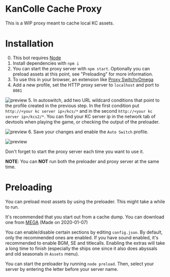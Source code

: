 KanColle Cache Proxy
=======
This is a WIP proxy meant to cache local KC assets.

Installation
======
0. This bot requires [Node](https://nodejs.org/en/)
1. Install dependencies with `npm i`
2. You can start the proxy server with `npm start`. Optionally you can preload assets at this point, see "Preloading" for more information. 
3. To use this in your browser, an extension like [Proxy SwitchyOmega](https://chrome.google.com/webstore/detail/proxy-switchyomega/padekgcemlokbadohgkifijomclgjgif)
4. Add a new profile, set the HTTP proxy server to `localhost` and port to `8081`

![preview](https://i.imgur.com/w6wHZeM.png)
5. In autoswitch, add two URL wildcard conditions that point to the profile created in the previous step. In the first condition put `http://<your kc server ip>/kcs/*` and in the second `http://<your kc server ip>/kcs2/*`. You can find your KC server ip in the network tab of devtools when playing the game, or checking the output of the preloader.

![preview](https://i.imgur.com/cwBrda5.png)
6. Save your changes and enable the `Auto Switch` profile.

![preview](https://i.imgur.com/Z32Ga5J.png)

Don't forget to start the proxy server each time you want to use it.

**NOTE**: You can **NOT** run both the preloader and proxy server at the same time.

Preloading
======
You can preload most assets by using the preloader. This might take a while to run. 

It's recommended that you start out from a cache dump. You can download one from [MEGA](https://mega.nz/#!Ufh1hCIS!ioZECeNeQrmuDdzBHC0DjCyaqfSTaTg4mtYb5GxgLI4) (Made on 2020-01-07)

You can enable/disable certain sections by editing `config.json`. By default, only the recommended ones are enabled. If you have sound enabled, it's recommended to enable BGM, SE and titlecalls. Enabling the extras will take a long time to finish (especially the ships one since it also does abyssals and old seasonals in `Assets` menu).

You can start the preloader by running `node preload`. Then, select your server by entering the letter before your server name. 